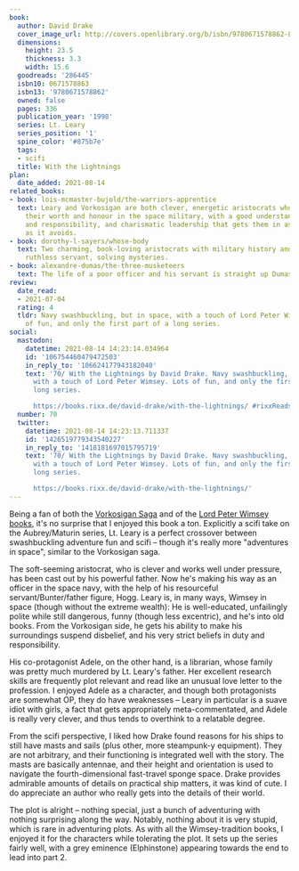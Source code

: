 ```yaml
---
book:
  author: David Drake
  cover_image_url: http://covers.openlibrary.org/b/isbn/9780671578862-L.jpg
  dimensions:
    height: 23.5
    thickness: 3.3
    width: 15.6
  goodreads: '286445'
  isbn10: 0671578863
  isbn13: '9780671578862'
  owned: false
  pages: 336
  publication_year: '1998'
  series: Lt. Leary
  series_position: '1'
  spine_color: '#875b7e'
  tags:
  - scifi
  title: With the Lightnings
plan:
  date_added: 2021-08-14
related_books:
- book: lois-mcmaster-bujold/the-warriors-apprentice
  text: Leary and Vorkosigan are both clever, energetic aristocrats who long to prove
    their worth and honour in the space military, with a good understanding of duty
    and responsibility, and charismatic leadership that gets them in as much trouble
    as it avoids.
- book: dorothy-l-sayers/whose-body
  text: Two charming, book-loving aristocrats with military history and a clever,
    ruthless servant, solving mysteries.
- book: alexandre-dumas/the-three-musketeers
  text: The life of a poor officer and his servant is straight up Dumas.
review:
  date_read:
  - 2021-07-04
  rating: 4
  tldr: Navy swashbuckling, but in space, with a touch of Lord Peter Wimsey. Lots
    of fun, and only the first part of a long series.
social:
  mastodon:
    datetime: 2021-08-14 14:23:14.034964
    id: '106754460479472503'
    in_reply_to: '106624177943182040'
    text: '70/ With the Lightnings by David Drake. Navy swashbuckling, but in space,
      with a touch of Lord Peter Wimsey. Lots of fun, and only the first part of a
      long series.

      https://books.rixx.de/david-drake/with-the-lightnings/ #rixxReads'
  number: 70
  twitter:
    datetime: 2021-08-14 14:23:13.711337
    id: '1426519779343540227'
    in_reply_to: '1418181697015795719'
    text: '70/ With the Lightnings by David Drake. Navy swashbuckling, but in space,
      with a touch of Lord Peter Wimsey. Lots of fun, and only the first part of a
      long series.

      https://books.rixx.de/david-drake/with-the-lightnings/'
---
```


Being a fan of both the [Vorkosigan Saga](https://books.rixx.de/lois-mcmaster-bujold/shards-of-honour/) and of the [Lord
Peter Wimsey books](https://books.rixx.de/dorothy-l-sayers/whose-body/), it's no surprise that I enjoyed this book a
ton. Explicitly a scifi take on the Aubrey/Maturin series, Lt. Leary is a perfect crossover between swashbuckling
adventure fun and scifi – though it's really more "adventures in space", similar to the Vorkosigan saga.

The soft-seeming aristocrat, who is clever and works well under pressure, has been cast out by his powerful father. Now
he's making his way as an officer in the space navy, with the help of his resourceful servant/Bunter/father figure,
Hogg. Leary is, in many ways, Wimsey in space (though without the extreme wealth): He is well-educated, unfailingly
polite while still dangerous, funny (though less excentric), and he's into old books. From the Vorkosigan side, he gets
his ability to make his surroundings suspend disbelief, and his very strict beliefs in duty and responsibility.

His co-protagonist Adele, on the other hand, is a librarian, whose family was pretty much murdered by Lt. Leary's
father. Her excellent research skills are frequently plot relevant and read like an unusual love letter to the
profession. I enjoyed Adele as a character, and though both protagonists are somewhat OP, they do have weaknesses –
Leary in particular is a suave idiot with girls, a fact that gets appropriately meta-commentated, and Adele is really
very clever, and thus tends to overthink to a relatable degree.

From the scifi perspective, I liked how Drake found reasons for his ships to still have masts and sails (plus other,
more steampunk-y equipment). They are not arbitrary, and their functioning is integrated well with the story. The masts
are basically antennae, and their height and orientation is used to navigate the fourth-dimensional fast-travel sponge
space. Drake provides admirable amounts of details on practical ship matters, it was kind of cute. I do appreciate an
author who really gets into the details of their world.

The plot is alright – nothing special, just a bunch of adventuring with nothing surprising along the way. Notably,
nothing about it is very stupid, which is rare in adventuring plots. As with all the Wimsey-tradition books, I enjoyed
it for the characters while tolerating the plot. It sets up the series fairly well, with a grey eminence (Elphinstone)
appearing towards the end to lead into part 2.
